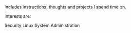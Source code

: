 Includes instructions, thoughts and projects I spend time on.

Interests are:

Security
Linux
System Administration

